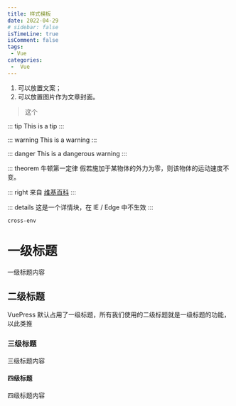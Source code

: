 ```yaml
---
title: 样式模板
date: 2022-04-29
# sidebar: false
isTimeLine: true
isComment: false
tags:
 - Vue
categories:
 -  Vue
---
```


<!-- 文档中 more 以上部分会被当作摘要。 -->

1. 可以放置文案；
2. 可以放置图片作为文章封面。

<!-- more -->


> 这个


::: tip
This is a tip
:::

::: warning
This is a warning
:::

::: danger
This is a dangerous warning
:::

::: theorem 牛顿第一定律
假若施加于某物体的外力为零，则该物体的运动速度不变。

::: right
来自 [维基百科](https://zh.wikipedia.org/wiki/%E7%89%9B%E9%A1%BF%E8%BF%90%E5%8A%A8%E5%AE%9A%E5%BE%8B)
:::

::: details
这是一个详情块，在 IE / Edge 中不生效
:::


`cross-env`



# 一级标题
  一级标题内容

## 二级标题
VuePress 默认占用了一级标题，所有我们使用的二级标题就是一级标题的功能，以此类推

### 三级标题
三级标题内容
#### 四级标题
四级标题内容



